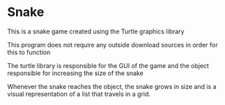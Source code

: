 # Snake

This is a snake game created using the Turtle graphics library

This program does not require any outside download sources in order for this to function

The turtle library is responsible for the GUI of the game and the object responsible for increasing the size of the snake

Whenever the snake reaches the object, the snake grows in size and is a visual representation of a list that travels in a grid.
